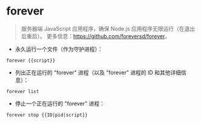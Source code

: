 # forever

> 服务器端 JavaScript 应用程序，确保 Node.js 应用程序无限运行（在退出后重启）。
> 更多信息：<https://github.com/foreversd/forever>。

- 永久运行一个文件（作为守护进程）：

`forever {{script}}`

- 列出正在运行的 "forever" 进程（以及 "forever" 进程的 ID 和其他详细信息）：

`forever list`

- 停止一个正在运行的 "forever" 进程：

`forever stop {{ID|pid|script}}`